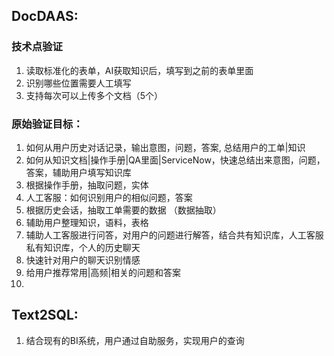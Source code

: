 ## DocDAAS:

### 技术点验证

1. 读取标准化的表单，AI获取知识后，填写到之前的表单里面
2. 识别哪些位置需要人工填写
3. 支持每次可以上传多个文档（5个）

### 原始验证目标：

1. 如何从用户历史对话记录，输出意图，问题，答案, 总结用户的工单|知识
2. 如何从知识文档|操作手册|QA里面|ServiceNow，快速总结出来意图，问题，答案，辅助用户填写知识库
3. 根据操作手册，抽取问题，实体
4. 人工客服：如何识别用户的相似问题，答案
5. 根据历史会话，抽取工单需要的数据 （数据抽取）
6. 辅助用户整理知识，语料，表格
7. 辅助人工客服进行问答，对用户的问题进行解答，结合共有知识库，人工客服私有知识库，个人的历史聊天
8. 快速针对用户的聊天识别情感
9. 给用户推荐常用|高频|相关的问题和答案
10. 



## Text2SQL:

1.  结合现有的BI系统，用户通过自助服务，实现用户的查询


